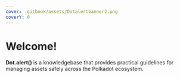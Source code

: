 ```yaml
---
cover: .gitbook/assets/Dotalertbanner2.png
coverY: 0
---
```


# Welcome!

**Dot.alert()** is a knowledgebase that provides practical guidelines for managing assets safely across the Polkadot ecosystem.

